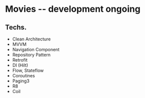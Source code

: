 # Movies -- development ongoing

## Techs.

- Clean Architecture
- MVVM
- Navigation Component  
- Repository Pattern
- Retrofit
- DI (Hilt)
- Flow, Stateflow
- Coroutines
- Paging3
- R8
- Coil

